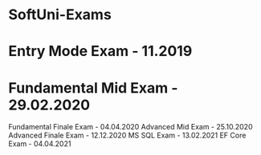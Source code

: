 # SoftUni-Exams
  # Entry Mode Exam - 11.2019
  # Fundamental Mid Exam - 29.02.2020
  Fundamental Finale Exam - 04.04.2020
  Advanced Mid Exam - 25.10.2020
  Advanced Finale Exam - 12.12.2020
  MS SQL Exam - 13.02.2021
  EF Core Exam - 04.04.2021
